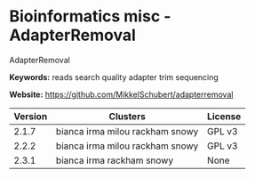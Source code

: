 # Bioinformatics misc - AdapterRemoval

AdapterRemoval

**Keywords:** reads search quality adapter trim sequencing

**Website:** <https://github.com/MikkelSchubert/adapterremoval>

| Version | Clusters | License |
| ------- | -------- | ------- |
| 2.1.7 | bianca irma milou rackham snowy | GPL v3 |
| 2.2.2 | bianca irma milou rackham snowy | GPL v3 |
| 2.3.1 | bianca irma rackham snowy | None |
